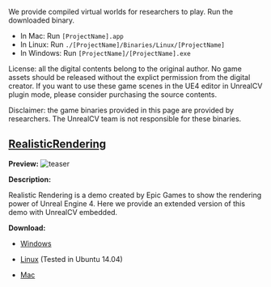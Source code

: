 We provide compiled virtual worlds for researchers to play. Run the downloaded binary.

- In Mac: Run `[ProjectName].app`
- In Linux: Run `./[ProjectName]/Binaries/Linux/[ProjectName]`
- In Windows: Run `[ProjectName]/[ProjectName].exe`

License: all the digital contents belong to the original author. No game assets should be released without the explict permission from the digital creator. If you want to use these game scenes in the UE4 editor in UnrealCV plugin mode, please consider purchasing the source contents.

Disclaimer: the game binaries provided in this page are provided by researchers. The UnrealCV team is not responsible for these binaries.

<!-- If the program crash for any reason, you can report [an issue](https://github.com/unrealcv/unrealcv/issues) to us. -->
<!-- add more formal license information -->

<!-- The community maintained games will be hosted in the [github wiki page](http://). -->


## [RealisticRendering](https://docs.unrealengine.com/latest/INT/Resources/Showcases/RealisticRendering/)
<div id="realistic_rendering"></div>

**Preview:**
![teaser](/images/realistic_rendering.png)

**Description:**

Realistic Rendering is a demo created by Epic Games to show the rendering power of Unreal Engine 4. Here we provide an extended version of this demo with UnrealCV embedded.

**Download:**

- [Windows](http://www.cs.jhu.edu/~qiuwch/unrealcv/binaries//RealisticRendering-Win64-65d6144-171cd97.zip)

- [Linux](http://www.cs.jhu.edu/~qiuwch/unrealcv/binaries//RealisticRendering-Linux-65d6144-171cd97.zip) (Tested in Ubuntu 14.04)

- [Mac](http://www.cs.jhu.edu/~qiuwch/unrealcv/binaries//RealisticRendering-Mac-65d6144-c25660b.zip)

